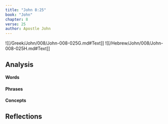 ```yaml
---
title: "John 8:25"
book: "John"
chapter: 8
verse: 25
author: Apostle John
---
```

![[/Greek/John/008/John-008-025G.md#Text]]
![[/Hebrew/John/008/John-008-025H.md#Text]]

## Analysis

#### Words

#### Phrases

#### Concepts

## Reflections
